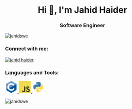 <h1 align="center">Hi 👋, I'm Jahid Haider</h1>
<h3 align="center">Software Engineer</h3>

<p align="left"> <img src="https://komarev.com/ghpvc/?username=jahidswe&label=Profile%20views&color=0e75b6&style=flat" alt="jahidswe" /> </p>

<h3 align="left">Connect with me:</h3>
<p align="left">
<a href="https://fb.com/jahid haider" target="blank"><img align="center" src="https://raw.githubusercontent.com/rahuldkjain/github-profile-readme-generator/master/src/images/icons/Social/facebook.svg" alt="jahid haider" height="30" width="40" /></a>
</p>

<h3 align="left">Languages and Tools:</h3>
<p align="left"> <a href="https://www.cprogramming.com/" target="_blank" rel="noreferrer"> <img src="https://raw.githubusercontent.com/devicons/devicon/master/icons/c/c-original.svg" alt="c" width="40" height="40"/> </a> <a href="https://developer.mozilla.org/en-US/docs/Web/JavaScript" target="_blank" rel="noreferrer"> <img src="https://raw.githubusercontent.com/devicons/devicon/master/icons/javascript/javascript-original.svg" alt="javascript" width="40" height="40"/> </a> <a href="https://www.python.org" target="_blank" rel="noreferrer"> <img src="https://raw.githubusercontent.com/devicons/devicon/master/icons/python/python-original.svg" alt="python" width="40" height="40"/> </a> </p>

<p><img align="center" src="https://github-readme-stats.vercel.app/api/top-langs?username=jahidswe&show_icons=true&locale=en&layout=compact" alt="jahidswe" /></p>
